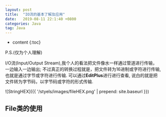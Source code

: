 ```yaml
---
layout: post
title:  "IO流的基本了解及应用"
date:   2019-08-11 22:1:40 +0800
categories: Java
tag: Java
---
```


* content
{:toc}

P.S.(仅为个人理解)

I/O流(Input/Output Stream),我个人的看法把文件像水一样通过管道进行传输，一边输入一边输出;
不过真正的转换过程就是，把文件转为16进制或字符进行传输,也就是通过字节或字符进行传输.
可以通过**EditPlus**进行进行查看, 说白的就是把文件转为字节码，以字节码或字符的形式传输.

![StringHEX]({{ '/styels/images/fileHEX.png' | prepend: site.baseurl }})

## File类的使用
